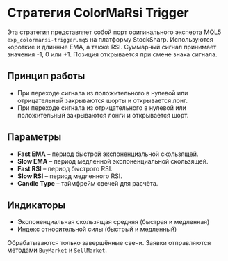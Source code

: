 # Стратегия ColorMaRsi Trigger

Эта стратегия представляет собой порт оригинального эксперта MQL5 `exp_colormarsi-trigger.mq5` на платформу StockSharp. Используются короткие и длинные EMA, а также RSI. Суммарный сигнал принимает значения -1, 0 или +1. Позиция открывается при смене знака сигнала.

## Принцип работы

- При переходе сигнала из положительного в нулевой или отрицательный закрываются шорты и открывается лонг.
- При переходе сигнала из отрицательного в нулевой или положительный закрываются лонги и открывается шорт.

## Параметры

- **Fast EMA** – период быстрой экспоненциальной скользящей.
- **Slow EMA** – период медленной экспоненциальной скользящей.
- **Fast RSI** – период быстрого RSI.
- **Slow RSI** – период медленного RSI.
- **Candle Type** – таймфрейм свечей для расчёта.

## Индикаторы

- Экспоненциальная скользящая средняя (быстрая и медленная)
- Индекс относительной силы (быстрый и медленный)

Обрабатываются только завершённые свечи. Заявки отправляются методами `BuyMarket` и `SellMarket`.
